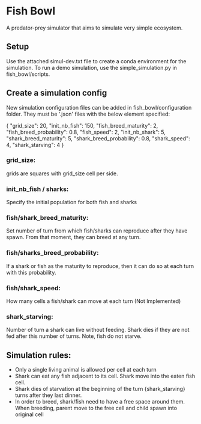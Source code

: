 # Fish Bowl
A predator-prey simulator that aims to simulate very simple ecosystem.

## Setup
Use the attached simul-dev.txt file to create a conda environment for the simulation.
To run a demo simulation, use the simple_simulation.py in fish_bowl/scripts.

## Create a simulation config
New simulation configuration files can be added in fish_bowl/configuration folder. They must be '.json' files  with the below element specified:

{
  "grid_size": 20,
  "init_nb_fish": 150,
  "fish_breed_maturity": 2,
  "fish_breed_probability": 0.8,
  "fish_speed": 2,
  "init_nb_shark": 5,
  "shark_breed_maturity": 5,
  "shark_breed_probability": 0.8,
  "shark_speed": 4,
  "shark_starving": 4
}
### grid_size:
grids are squares with grid_size cell per side.
### init_nb_fish / sharks:
Specify the initial population for both fish and sharks
### fish/shark_breed_maturity:
Set number of turn from which fish/sharks can reproduce after they have spawn. From that moment, they can breed at any turn.
### fish/sharks_breed_probability:
If a shark or fish as the maturity to reproduce, then it can do so at each turn with this probability.
### fish/shark_speed:
How many cells a fish/shark can move at each turn (Not Implemented)
### shark_starving:
Number of turn a shark can live without feeding. Shark dies if they are not fed after this number of turns.
Note, fish do not starve.

## Simulation rules:
- Only a single living animal is allowed per cell at each turn
- Shark can eat any fish adjacent to its cell. Shark move into the eaten fish cell.
- Shark dies of starvation at the beginning of the turn {shark_starving} turns after they last dinner.
- In order to breed, shark/fish need to have a free space around them. When breeding, parent move to the free cell and child spawn into original cell
 